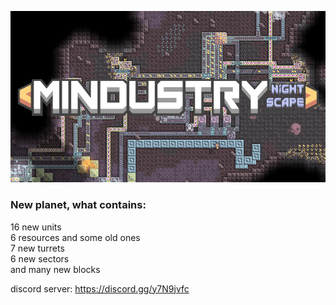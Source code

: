 ![icon](https://github.com/SaigoN0Nozomi/nightscape/blob/d90bf33c63563bf373e726b19b266135f8a1b4ef/assets/title.png)
### New planet, what contains:
16 new units \
6 resources and some old ones \
7 new turrets \
6 new sectors \
and many new blocks

discord server: https://discord.gg/y7N9jvfc